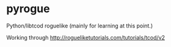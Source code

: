 # pyrogue
Python/libtcod roguelike (mainly for learning at this point.)

Working through http://rogueliketutorials.com/tutorials/tcod/v2
